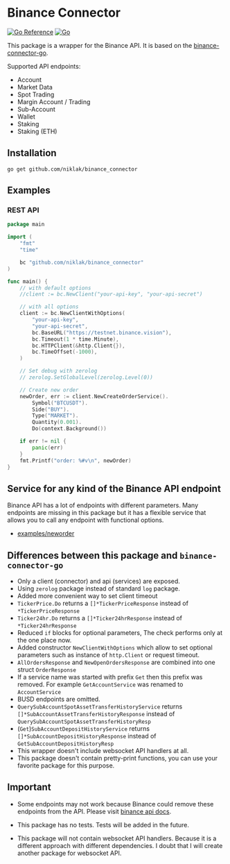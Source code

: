 # Binance Connector

[![Go Reference](https://pkg.go.dev/badge/github.com/niklak/binance_connector.svg)](https://pkg.go.dev/github.com/niklak/binance_connector)
[![Go](https://github.com/niklak/binance_connector/actions/workflows/go.yml/badge.svg)](https://github.com/niklak/binance_connector/actions/workflows/go.yml)

This package is a wrapper for the Binance API. It is based on the [binance-connector-go](https://github.com/binance/binance-connector-go).

Supported API endpoints:
- Account
- Market Data
- Spot Trading
- Margin Account / Trading
- Sub-Account
- Wallet
- Staking
- Staking (ETH)

## Installation
```
go get github.com/niklak/binance_connector
```

## Examples

### REST API

```go
package main

import (
    "fmt"
    "time"

    bc "github.com/niklak/binance_connector"
)

func main() {
    // with default options
    //client := bc.NewClient("your-api-key", "your-api-secret")

    // with all options
    client := bc.NewClientWithOptions(
        "your-api-key", 
        "your-api-secret",
        bc.BaseURL("https://testnet.binance.vision"),
        bc.Timeout(1 * time.Minute),
        bc.HTTPClient(&http.Client{}),
        bc.TimeOffset(-1000),
	)

    // Set debug with zerolog
    // zerolog.SetGlobalLevel(zerolog.Level(0))

    // Create new order
	newOrder, err := client.NewCreateOrderService().
		Symbol("BTCUSDT").
		Side("BUY").
		Type("MARKET").
		Quantity(0.001).
		Do(context.Background())

	if err != nil {
		panic(err)
	}
	fmt.Printf("order: %#v\n", newOrder)
}


```

## Service for any kind of the Binance API endpoint
Binance API has a lot of endpoints with different parameters. Many endpoints are missing in this package but it has a flexible service that allows you to call any endpoint with functional options.
 - [examples/neworder](./examples/neworder/main.go)


## Differences between this package and `binance-connector-go`
- Only a client (connector) and api (services) are exposed.
- Using `zerolog` package instead of standard `log` package.
- Added more convenient way to set client timeout
- `TickerPrice.Do` returns a `[]*TickerPriceResponse` instead of `*TickerPriceResponse`
- `Ticker24hr.Do` returns a `[]*Ticker24hrResponse` instead of `*Ticker24hrResponse`
- Reduced `if` blocks for optional parameters, The check performs only at the one place now.
- Added constructor `NewClientWithOptions` which allow to set optional parameters such as instance of `http.Client` or request timeout.
- `AllOrdersResponse` and `NewOpenOrdersResponse` are combined into one struct `OrderResponse`
- If a service name was started with prefix `Get` then this prefix was removed. For example `GetAccountService` was renamed to `AccountService`
- BUSD endpoints are omitted.
- `QuerySubAccountSpotAssetTransferHistoryService`  returns `[]*SubAccountAssetTransferHistoryResponse` instead of `QuerySubAccountSpotAssetTransferHistoryResp`
- (`Get`)`SubAccountDepositHistoryService` returns `[]*SubAccountDepositHistoryResponse` instead of `GetSubAccountDepositHistoryResp`
- This wrapper doesn't include websocket API handlers at all.
- This package doesn't contain pretty-print functions, you can use your favorite package for this purpose.

## Important

- Some endpoints may not work because Binance could remove these endpoints from the API. 
Please visit [binance api docs](https://binance-docs.github.io/apidocs/spot/en/#change-log).

- This package has no tests. Tests will be added in the future.

- This package will not contain websocket API handlers. Because it is a different approach with different dependencies.
I doubt that I will create another package for websocket API. 
